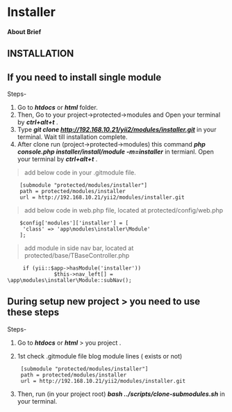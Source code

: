 # Installer

#### About Brief


## INSTALLATION 

## If you need to install single module 

Steps-
1. Go to ***htdocs*** or ***html*** folder.
2. Then, Go to your project->protected->modules and Open your terminal by ***ctrl+alt+t*** . 
3. Type ***git clone  http://192.168.10.21/yii2/modules/installer.git*** in your terminal. Wait till installation complete.
4. After clone run (project->protected->modules) this command ***php console.php installer/install/module -m=installer*** in termianl. Open your terminal by ***ctrl+alt+t*** .

> add below code in your .gitmodule file.

        [submodule "protected/modules/installer"]
        path = protected/modules/installer
        url = http://192.168.10.21/yii2/modules/installer.git

> add below code in web.php file, located at protected/config/web.php

        $config['modules']['installer'] = [
         'class' => 'app\modules\installer\Module'
        ];

> add module in side nav bar, located at protected/base/TBaseController.php

         if (yii::$app->hasModule('installer'))
                   $this->nav_left[] = \app\modules\installer\Module::subNav();

## During setup new project > you need to use these steps

Steps- 
1. Go to ***htdocs*** or ***html*** > you project .
2. 1st check  .gitmodule file blog module lines ( exists or not)

        [submodule "protected/modules/installer"]
        path = protected/modules/installer
        url = http://192.168.10.21/yii2/modules/installer.git

3. Then, run (in your project root)  ***bash ../scripts/clone-submodules.sh*** in your terminal.




